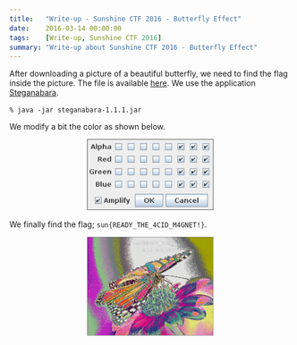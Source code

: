 ```yaml
---
title:   "Write-up - Sunshine CTF 2016 - Butterfly Effect"
date:    2016-03-14 00:00:00
tags:    [Write-up, Sunshine CTF 2016]
summary: "Write-up about Sunshine CTF 2016 - Butterfly Effect"
---
```


After downloading a picture of a beautiful butterfly, we need to find the flag inside the picture. The file is available [here](https://raw.githubusercontent.com/d0tslashpwn/ctf-files/master/Sunshine-CTF-2016/forensics/butterfly.png). We use the application [Steganabara](https://www.wechall.net/downloads/by/user_name/ASC/page-1).

```
% java -jar steganabara-1.1.1.jar
```

We modify a bit the color as shown below.

<p align="center"><img width="45%" src="https://raw.githubusercontent.com/d0tslashpwn/write-ups/master/Sunshine-CTF-2016/assets/steganabara_matrix.jpg"/></p>

We finally find the flag; `sun{READY_THE_4CID_M4GNET!}`.

<p align="center"><img width="45%" src="https://raw.githubusercontent.com/d0tslashpwn/write-ups/master/Sunshine-CTF-2016/assets/butterfly_effect.jpg"/></p>
